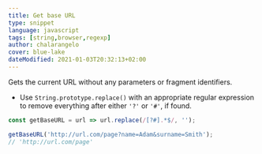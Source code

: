```yaml
---
title: Get base URL
type: snippet
language: javascript
tags: [string,browser,regexp]
author: chalarangelo
cover: blue-lake
dateModified: 2021-01-03T20:32:13+02:00
---
```


Gets the current URL without any parameters or fragment identifiers.

- Use `String.prototype.replace()` with an appropriate regular expression to remove everything after either `'?'` or `'#'`, if found.

```js
const getBaseURL = url => url.replace(/[?#].*$/, '');
```

```js
getBaseURL('http://url.com/page?name=Adam&surname=Smith');
// 'http://url.com/page'
```